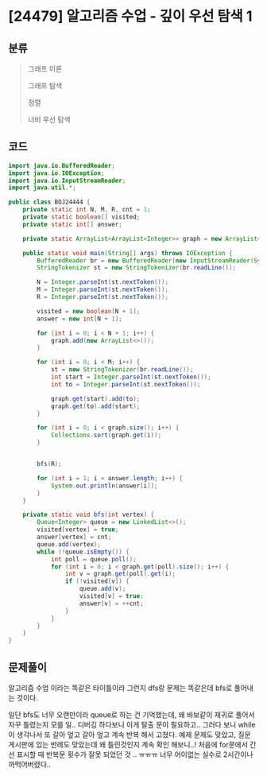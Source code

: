 # [24479] 알고리즘 수업 - 깊이 우선 탐색 1

## 분류
> 그래프 이론
>
> 그래프 탐색
>
> 정렬
>
> 너비 우선 탐색

## 코드
```java
import java.io.BufferedReader;
import java.io.IOException;
import java.io.InputStreamReader;
import java.util.*;

public class BOJ24444 {
    private static int N, M, R, cnt = 1;
    private static boolean[] visited;
    private static int[] answer;

    private static ArrayList<ArrayList<Integer>> graph = new ArrayList<>();

    public static void main(String[] args) throws IOException {
        BufferedReader br = new BufferedReader(new InputStreamReader(System.in));
        StringTokenizer st = new StringTokenizer(br.readLine());

        N = Integer.parseInt(st.nextToken());
        M = Integer.parseInt(st.nextToken());
        R = Integer.parseInt(st.nextToken());

        visited = new boolean[N + 1];
        answer = new int[N + 1];

        for (int i = 0; i < N + 1; i++) {
            graph.add(new ArrayList<>());
        }

        for (int i = 0; i < M; i++) {
            st = new StringTokenizer(br.readLine());
            int start = Integer.parseInt(st.nextToken());
            int to = Integer.parseInt(st.nextToken());

            graph.get(start).add(to);
            graph.get(to).add(start);
        }

        for (int i = 0; i < graph.size(); i++) {
            Collections.sort(graph.get(i));
        }


        bfs(R);

        for (int i = 1; i < answer.length; i++) {
            System.out.println(answer[i]);
        }
    }

    private static void bfs(int vertex) {
        Queue<Integer> queue = new LinkedList<>();
        visited[vertex] = true;
        answer[vertex] = cnt;
        queue.add(vertex);
        while (!queue.isEmpty()) {
            int poll = queue.poll();
            for (int i = 0; i < graph.get(poll).size(); i++) {
                int v = graph.get(poll).get(i);
                if (!visited[v]) {
                    queue.add(v);
                    visited[v] = true;
                    answer[v] = ++cnt;
                }
            }
        }
    }
}

```

## 문제풀이
알고리즙 수업 이라는 똑같은 타이틀이라 그런지 dfs랑 문제는 똑같은데 bfs로 풀어내는 것이다.

일단 bfs도 너무 오랜만이라 queue로 하는 건 기억했는데, 왜 바보같이 재귀로 풀어서 자꾸 틀렸는지 모를 일.. 디버깅 하다보니 이게 탈출 문이 필요하고.. 그러다 보니 while이 생각나서 또 갈아 엎고 갈아 엎고 계속 반복 해서 고쳤다.
예제 문제도 맞았고, 질문 게시판에 있는 반례도 맞았는데 왜 틀린것인지 계속 확인 해보니..!
처음에 for문에서 간선 표시할 때 반복문 횟수가 잘못 되었던 것 .. ㅠㅠㅠ
너무 어이없는 실수로 2시간이나 까먹어버렸다..

